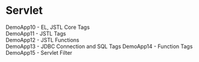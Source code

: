 # Servlet

DemoApp10 - EL, JSTL Core Tags  
DemoApp11 - JSTL Tags  
DemoApp12 - JSTL Functions  
DemoApp13 - JDBC Connection and SQL Tags
DemoApp14 - Function Tags
DemoApp15 - Servlet Filter
